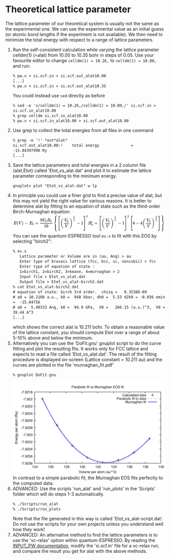 # Theoretical lattice parameter
The lattice parameter of our theoretical system is usually not the same as the experimental one.
We can use the experimental value as an initial guess (or atomic bond lengths if the experiment is not available).
We then need to minimize the total energy with respect to a range of lattice parameters.
  1. Run the self-consistent calculation while varying the lattice parameter celldm(1) (=alat) from 10.00 to 10.35 bohr in steps of 0.05. Use your favourite editor to change `celldm(1) = 10.26,` to `celldm(1) = 10.00,` and run:
      ```
      % pw.x < si.scf.in > si.scf.out_alat10.00
      [...]
      % pw.x < si.scf.in > si.scf.out_alat10.35
      ```
      You could instead use `sed` directly as before
      ```
      % sed -e 's/celldm(1) = 10.26,/celldm(1) = 10.00,/' si.scf.in > si.scf.in_alat10.00
      % grep celldm si.scf.in_alat10.00
      % pw.x < si.scf.in_alat10.00 > si.scf.out_alat10.00
      ```
  2. Use grep to collect the total energies from all files in one command
      ```
      % grep -e '!' *out*alat*
      si.scf.out_alat10.00:!    total energy              =     -15.84397990 Ry
      [...]
      ```
  3. Save the lattice parameters and total energies in a 2 column file (alat,Etot) called 'Etot_vs_alat.dat' and plot it to estimate the lattice parameter corresponding to the minimum energy.
     ```
     gnuplot> plot "Etot_vs_alat.dat" w lp  
     ```
  4. In principle you could use a finer grid to find a precise value of alat, but this may not yield the right value for various reasons. It is better to determine alat by fitting to an equation of state such as the third-order Birch-Murnaghan equation:
     ![Third-order Birch–Murnaghan isothermal equation of state](Ref/birch.png?raw=true "Birch-Murnaghan EOS")
     You can use the quantum-ESPRESSO tool `ev.x` to fit with this EOS by selecting "birch2":
     ```
     % ev.x
        Lattice parameter or Volume are in (au, Ang) > au
        Enter type of bravais lattice (fcc, bcc, sc, noncubic) > fcc
        Enter type of equation of state :
        1=birch1, 2=birch2, 3=keane, 4=murnaghan > 2
        Input file > Etot_vs_alat.dat
        Output file > Etot_vs_alat-birch2.dat
     % cat Etot_vs_alat-birch2.dat
     # equation of state: birch 3rd order.  chisq =   0.3538D-09
     # a0 = 10.2108 a.u., k0 =  948 kbar, dk0 =  5.53 d2k0 = -0.036 emin =  -15.84756
     # a0 =  5.40333 Ang, k0 =  94.9 GPa,  V0 =   266.15 (a.u.)^3,  V0 =   39.44 A^3 
     [...]
     ```
     which shows the correct alat is 10.211 bohr. To obtain a reasonable value of the lattice constant, you should compute Etot over a range of about 5-10% above and below the minimum.
  5. Alternatively you can use the 'DoFit.gnu' gnuplot script to do the curve fitting and plot the resulting fits. It works only for FCC lattice and expects to read a file called 'Etot_vs_alat.dat'. The result of the fitting procedure is displayed on-screen (Lattice constant = 10.211 au) and the curves are plotted in the file 'murnaghan_fit.pdf'
     ```
     % gnuplot DoFit.gnu
     ```
     ![Murnaghan and parabolic fits](Ref/murnagan_fit.png?raw=true "Murnaghan fits")
     In contrast to a simple parabolic fit, the Murnaghan EOS fits perfectly to the computed data.
  6. ADVANCED: Use the scripts 'run_alat' and 'run_plots' in the 'Scripts' folder which will do steps 1-3 automatically. 
     ```
     % ./Scripts/run_alat
     % ./Scripts/run_plots
     ```
     Note that the file generated in this way is called 'Etot_vs_alat-script.dat'.
     Do not use the scripts for your own projects unless you understand well how they work!
  7. ADVANCED: An alternative method to find the lattice parameters is to use the 'vc-relax' option within quantum-ESPRESSO. By reading the [INPUT_PW documentation](https://www.quantum-espresso.org/Doc/INPUT_PW.html), modify the 'si.scf.in' file for a vc-relax run, and compare the result you get for alat with the above methods.


